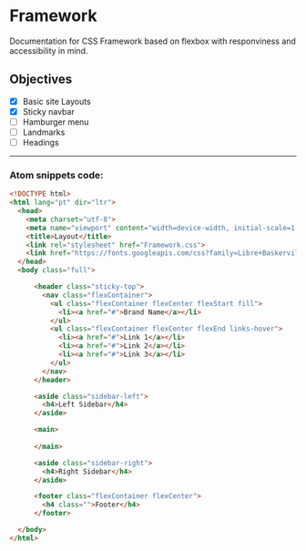 # Framework
Documentation for CSS Framework based on flexbox with responviness and accessibility in mind.

## Objectives
- [x] Basic site Layouts
- [x] Sticky navbar
- [ ] Hamburger menu
- [ ] Landmarks
- [ ] Headings
---
### Atom snippets code:

```HTML
<!DOCTYPE html>
<html lang="pt" dir="ltr">
  <head>
    <meta charset="utf-8">
    <meta name="viewport" content="width=device-width, initial-scale=1.0">
    <title>Layout</title>
    <link rel="stylesheet" href="Framework.css">
    <link href="https://fonts.googleapis.com/css?family=Libre+Baskerville|Montserrat" rel="stylesheet">
  </head>
  <body class="full">

      <header class="sticky-top">
        <nav class="flexContainer">
          <ul class="flexContainer flexCenter flexStart fill">
            <li><a href="#">Brand Name</a></li>
          </ul>
          <ul class="flexContainer flexCenter flexEnd links-hover">
            <li><a href="#">Link 1</a></li>
            <li><a href="#">Link 2</a></li>
            <li><a href="#">Link 3</a></li>
          </ul>
        </nav>
      </header>

      <aside class="sidebar-left">
        <h4>Left Sidebar</h4>
      </aside>

      <main>
        
      </main>

      <aside class="sidebar-right">
        <h4>Right Sidebar</h4>
      </aside>

      <footer class="flexContainer flexCenter">
        <h4 class="">Footer</h4>
      </footer>

  </body>
</html>
```

